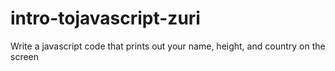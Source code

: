 # intro-tojavascript-zuri
Write a javascript code that prints out your name, height, and country on the screen

